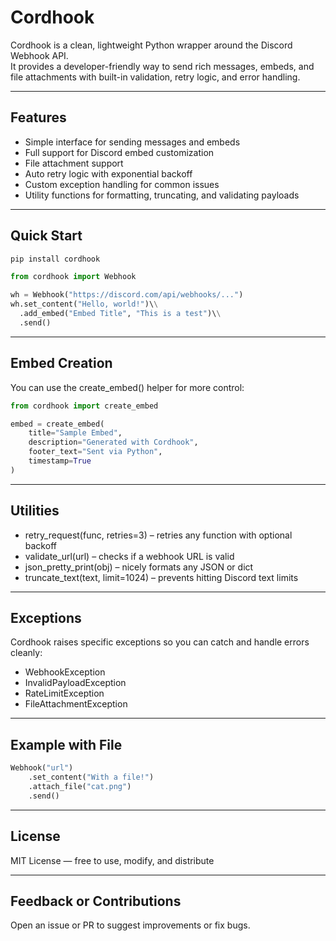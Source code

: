 # Cordhook

Cordhook is a clean, lightweight Python wrapper around the Discord Webhook API.  
It provides a developer-friendly way to send rich messages, embeds, and file attachments with built-in validation, retry logic, and error handling.

---

## Features

- Simple interface for sending messages and embeds  
- Full support for Discord embed customization  
- File attachment support  
- Auto retry logic with exponential backoff  
- Custom exception handling for common issues  
- Utility functions for formatting, truncating, and validating payloads  

---

## Quick Start
```bash
pip install cordhook
```
```py
from cordhook import Webhook

wh = Webhook("https://discord.com/api/webhooks/...")
wh.set_content("Hello, world!")\\
  .add_embed("Embed Title", "This is a test")\\
  .send()
```
---

## Embed Creation

You can use the create_embed() helper for more control:
```py
from cordhook import create_embed

embed = create_embed(
    title="Sample Embed",
    description="Generated with Cordhook",
    footer_text="Sent via Python",
    timestamp=True
)
```
---

## Utilities

- retry_request(func, retries=3) – retries any function with optional backoff  
- validate_url(url) – checks if a webhook URL is valid  
- json_pretty_print(obj) – nicely formats any JSON or dict  
- truncate_text(text, limit=1024) – prevents hitting Discord text limits  

---

## Exceptions

Cordhook raises specific exceptions so you can catch and handle errors cleanly:

- WebhookException  
- InvalidPayloadException  
- RateLimitException  
- FileAttachmentException  

---

## Example with File
```py
Webhook("url")  
    .set_content("With a file!")  
    .attach_file("cat.png")  
    .send()
```
---

## License

MIT License — free to use, modify, and distribute  

---

## Feedback or Contributions

Open an issue or PR to suggest improvements or fix bugs.